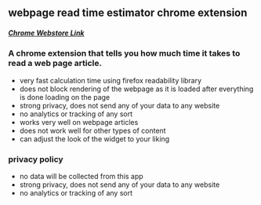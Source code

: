 ## webpage read time estimator chrome extension

##### [Chrome Webstore Link](https://chrome.google.com/webstore/detail/read-time/nccohhimobidpghgpnejnbkpoichbbml) 
### A chrome extension that tells you how much time it takes to read a web page article.

- very fast calculation time using firefox readability library
- does not block rendering of the webpage as it is loaded after everything is done loading on the page
- strong privacy, does not send any of your data to any website
- no analytics or tracking of any sort
- works very well on webpage articles
- does not work well for other types of content
- can adjust the look of the widget to your liking

### privacy policy
- no data will be collected from this app
- strong privacy, does not send any of your data to any website
- no analytics or tracking of any sort


